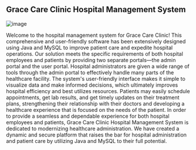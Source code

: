 ## Grace Care Clinic Hospital Management System

![image](https://github.com/Anukul07/Grace2/assets/112413218/f8f4c141-df32-4ca7-8657-cf0058bbaaab)


Welcome to the hospital management system for Grace Care Clinic! This comprehensive
and user-friendly software has been extensively designed using Java and MySQL to improve
patient care and expedite hospital operations. Our solution meets the specific requirements of
both hospital employees and patients by providing two separate portals—the admin portal and
the user portal. Hospital administrators are given a wide range of tools through the admin portal
to effectively handle many parts of the healthcare facility. The system's user-friendly interface
makes it simple to visualize data and make informed decisions, which ultimately improves
hospital efficiency and best utilizes resources. Patients may easily schedule appointments, get lab
results, and get timely updates on their treatment plans, strengthening their relationship with their
doctors and developing a healthcare experience that is focused on the needs of the patient. In
order to provide a seamless and dependable experience for both hospital employees and patients,
Grace Care Clinic Hospital Management System is dedicated to modernizing healthcare
administration. We have created a dynamic and secure platform that raises the bar for hospital
administration and patient care by utilizing Java and MySQL to their full potential.
